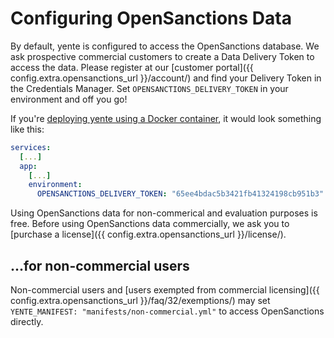 # Configuring OpenSanctions Data

By default, yente is configured to access the OpenSanctions database. We ask prospective commercial customers to create a Data Delivery Token to access the data. Please register at our [customer portal]({{ config.extra.opensanctions_url }}/account/) and find your Delivery Token in the Credentials Manager. Set `OPENSANCTIONS_DELIVERY_TOKEN` in your environment and off you go!

If you're [deploying yente using a Docker container](/deploy/), it would look something like this:

```yaml
services:
  [...]
  app:
    [...]
    environment:
      OPENSANCTIONS_DELIVERY_TOKEN: "65ee4bdac5b3421fb41324198cb951b3"
```

Using OpenSanctions data for non-commerical and evaluation purposes is free. Before using OpenSanctions data commercially, we ask you to [purchase a license]({{ config.extra.opensanctions_url }}/license/).

## ...for non-commercial users

Non-commercial users and [users exempted from commercial licensing]({{ config.extra.opensanctions_url }}/faq/32/exemptions/) may set `YENTE_MANIFEST: "manifests/non-commercial.yml"` to access OpenSanctions directly.
